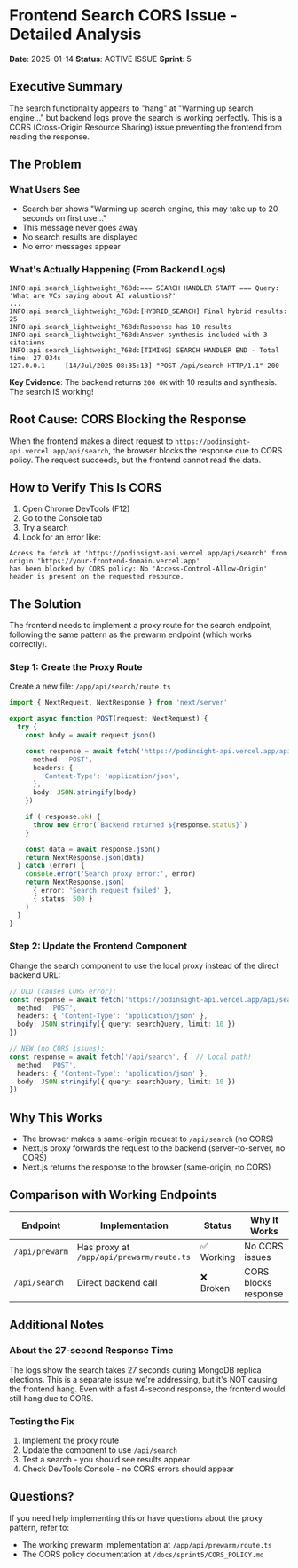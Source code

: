 # Frontend Search CORS Issue - Detailed Analysis

**Date**: 2025-01-14
**Status**: ACTIVE ISSUE
**Sprint**: 5

## Executive Summary

The search functionality appears to "hang" at "Warming up search engine..." but backend logs prove the search is working perfectly. This is a CORS (Cross-Origin Resource Sharing) issue preventing the frontend from reading the response.

## The Problem

### What Users See
- Search bar shows "Warming up search engine, this may take up to 20 seconds on first use..."
- This message never goes away
- No search results are displayed
- No error messages appear

### What's Actually Happening (From Backend Logs)

```
INFO:api.search_lightweight_768d:=== SEARCH HANDLER START === Query: 'What are VCs saying about AI valuations?'
...
INFO:api.search_lightweight_768d:[HYBRID_SEARCH] Final hybrid results: 25
INFO:api.search_lightweight_768d:Response has 10 results
INFO:api.search_lightweight_768d:Answer synthesis included with 3 citations
INFO:api.search_lightweight_768d:[TIMING] SEARCH HANDLER END - Total time: 27.034s
127.0.0.1 - - [14/Jul/2025 08:35:13] "POST /api/search HTTP/1.1" 200 -
```

**Key Evidence**: The backend returns `200 OK` with 10 results and synthesis. The search IS working!

## Root Cause: CORS Blocking the Response

When the frontend makes a direct request to `https://podinsight-api.vercel.app/api/search`, the browser blocks the response due to CORS policy. The request succeeds, but the frontend cannot read the data.

## How to Verify This Is CORS

1. Open Chrome DevTools (F12)
2. Go to the Console tab
3. Try a search
4. Look for an error like:

```
Access to fetch at 'https://podinsight-api.vercel.app/api/search' from origin 'https://your-frontend-domain.vercel.app'
has been blocked by CORS policy: No 'Access-Control-Allow-Origin' header is present on the requested resource.
```

## The Solution

The frontend needs to implement a proxy route for the search endpoint, following the same pattern as the prewarm endpoint (which works correctly).

### Step 1: Create the Proxy Route

Create a new file: `/app/api/search/route.ts`

```typescript
import { NextRequest, NextResponse } from 'next/server'

export async function POST(request: NextRequest) {
  try {
    const body = await request.json()

    const response = await fetch('https://podinsight-api.vercel.app/api/search', {
      method: 'POST',
      headers: {
        'Content-Type': 'application/json',
      },
      body: JSON.stringify(body)
    })

    if (!response.ok) {
      throw new Error(`Backend returned ${response.status}`)
    }

    const data = await response.json()
    return NextResponse.json(data)
  } catch (error) {
    console.error('Search proxy error:', error)
    return NextResponse.json(
      { error: 'Search request failed' },
      { status: 500 }
    )
  }
}
```

### Step 2: Update the Frontend Component

Change the search component to use the local proxy instead of the direct backend URL:

```typescript
// OLD (causes CORS error):
const response = await fetch('https://podinsight-api.vercel.app/api/search', {
  method: 'POST',
  headers: { 'Content-Type': 'application/json' },
  body: JSON.stringify({ query: searchQuery, limit: 10 })
})

// NEW (no CORS issues):
const response = await fetch('/api/search', {  // Local path!
  method: 'POST',
  headers: { 'Content-Type': 'application/json' },
  body: JSON.stringify({ query: searchQuery, limit: 10 })
})
```

## Why This Works

- The browser makes a same-origin request to `/api/search` (no CORS)
- Next.js proxy forwards the request to the backend (server-to-server, no CORS)
- Next.js returns the response to the browser (same-origin, no CORS)

## Comparison with Working Endpoints

| Endpoint | Implementation | Status | Why It Works |
|----------|---------------|--------|--------------|
| `/api/prewarm` | Has proxy at `/app/api/prewarm/route.ts` | ✅ Working | No CORS issues |
| `/api/search` | Direct backend call | ❌ Broken | CORS blocks response |

## Additional Notes

### About the 27-second Response Time
The logs show the search takes 27 seconds during MongoDB replica elections. This is a separate issue we're addressing, but it's NOT causing the frontend hang. Even with a fast 4-second response, the frontend would still hang due to CORS.

### Testing the Fix
1. Implement the proxy route
2. Update the component to use `/api/search`
3. Test a search - you should see results appear
4. Check DevTools Console - no CORS errors should appear

## Questions?

If you need help implementing this or have questions about the proxy pattern, refer to:
- The working prewarm implementation at `/app/api/prewarm/route.ts`
- The CORS policy documentation at `/docs/sprint5/CORS_POLICY.md`
